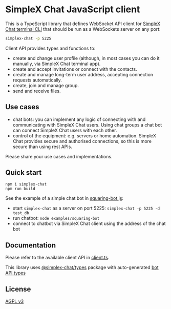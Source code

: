 # SimpleX Chat JavaScript client

This is a TypeScript library that defines WebSocket API client for [SimpleX Chat terminal CLI](https://github.com/simplex-chat/simplex-chat/blob/stable/docs/CLI.md) that should be run as a WebSockets server on any port:

```bash
simplex-chat -p 5225
```

Client API provides types and functions to:

- create and change user profile (although, in most cases you can do it manually, via SimpleX Chat terminal app).
- create and accept invitations or connect with the contacts.
- create and manage long-term user address, accepting connection requests automatically.
- create, join and manage group.
- send and receive files.

## Use cases

- chat bots: you can implement any logic of connecting with and communicating with SimpleX Chat users. Using chat groups a chat bot can connect SimpleX Chat users with each other.
- control of the equipment: e.g. servers or home automation. SimpleX Chat provides secure and authorised connections, so this is more secure than using rest APIs.

Please share your use cases and implementations.

## Quick start

```
npm i simplex-chat
npm run build
```

See the example of a simple chat bot in [squaring-bot.js](./examples/squaring-bot.js):

- start `simplex-chat` as a server on port 5225: `simplex-chat -p 5225 -d test_db`
- run chatbot: `node examples/squaring-bot`
- connect to chatbot via SimpleX Chat client using the address of the chat bot

## Documentation

Please refer to the available client API in [client.ts](./src/client.ts).

This library uses [@simplex-chat/types](https://www.npmjs.com/package/@simplex-chat/types) package with auto-generated [bot API types](https://github.com/simplex-chat/simplex-chat/tree/stable/bots)

## License

[AGPL v3](./LICENSE)
